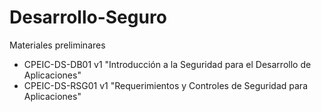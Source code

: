 # Desarrollo-Seguro
Materiales preliminares 

  - CPEIC-DS-DB01 v1   "Introducción a la Seguridad para el Desarrollo de Aplicaciones"
  - CPEIC-DS-RSG01 v1   "Requerimientos y Controles de Seguridad para Aplicaciones"
